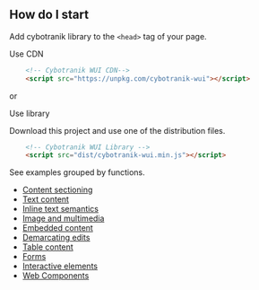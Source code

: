 ## How do I start

Add cybotranik library to the `<head>` tag of your page.

Use CDN 

```HTML
    <!-- Cybotranik WUI CDN-->
    <script src="https://unpkg.com/cybotranik-wui"></script>
```
or

Use library

Download this project and use one of the distribution files.

```HTML
    <!-- Cybotranik WUI Library -->
    <script src="dist/cybotranik-wui.min.js"></script>
```

See examples grouped by functions.

* [Content sectioning](content-sectioning.md)
* [Text content](text-content.md)
* [Inline text semantics](inline-text-semantics.md)
* [Image and multimedia](image-and-multimedia.md)
* [Embedded content](embedded-content.md)
* [Demarcating edits](demarcating-edits.md)
* [Table content](table-content.md)
* [Forms](forms.md)
* [Interactive elements](interactive-elements.md)
* [Web Components](web-components.md)
